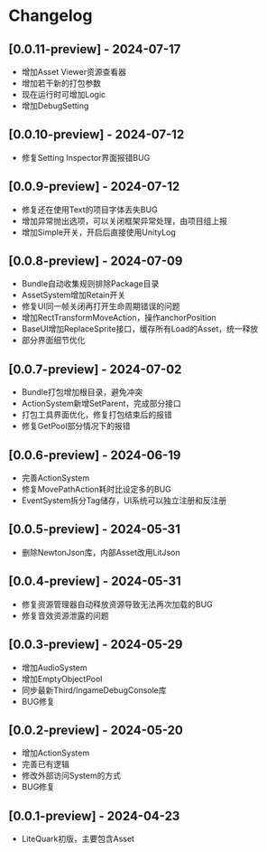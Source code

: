 # Changelog

## [0.0.11-preview] - 2024-07-17
- 增加Asset Viewer资源查看器
- 增加若干新的打包参数
- 现在运行时可增加Logic
- 增加DebugSetting

## [0.0.10-preview] - 2024-07-12
- 修复Setting Inspector界面报错BUG

## [0.0.9-preview] - 2024-07-12
- 修复还在使用Text的项目字体丢失BUG
- 增加异常抛出选项，可以关闭框架异常处理，由项目组上报
- 增加Simple开关，开启后直接使用UnityLog

## [0.0.8-preview] - 2024-07-09
- Bundle自动收集规则排除Package目录
- AssetSystem增加Retain开关
- 修复UI同一帧关闭再打开生命周期错误的问题
- 增加RectTransformMoveAction，操作anchorPosition
- BaseUI增加ReplaceSprite接口，缓存所有Load的Asset，统一释放
- 部分界面细节优化

## [0.0.7-preview] - 2024-07-02
- Bundle打包增加根目录，避免冲突
- ActionSystem新增SetParent，完成部分接口
- 打包工具界面优化，修复打包结束后的报错
- 修复GetPool部分情况下的报错

## [0.0.6-preview] - 2024-06-19
- 完善ActionSystem
- 修复MovePathAction耗时比设定多的BUG
- EventSystem拆分Tag储存，UI系统可以独立注册和反注册

## [0.0.5-preview] - 2024-05-31
- 删除NewtonJson库，内部Asset改用LitJson

## [0.0.4-preview] - 2024-05-31
- 修复资源管理器自动释放资源导致无法再次加载的BUG
- 修复音效资源泄露的问题

## [0.0.3-preview] - 2024-05-29
- 增加AudioSystem
- 增加EmptyObjectPool
- 同步最新Third/IngameDebugConsole库
- BUG修复

## [0.0.2-preview] - 2024-05-20
- 增加ActionSystem
- 完善已有逻辑
- 修改外部访问System的方式
- BUG修复

## [0.0.1-preview] - 2024-04-23
- LiteQuark初版，主要包含Asset